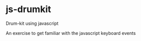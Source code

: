 # js-drumkit
Drum-kit using javascript

An exercise to get familiar with the javascript keyboard events
